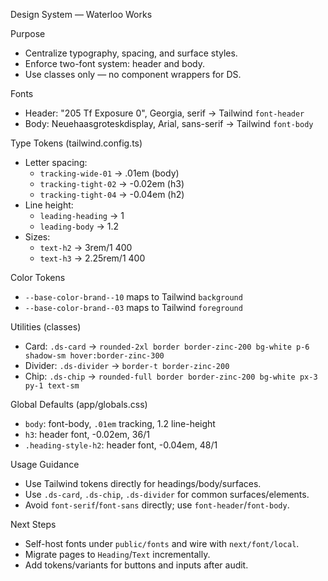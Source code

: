 Design System — Waterloo Works

Purpose
- Centralize typography, spacing, and surface styles.
- Enforce two-font system: header and body.
- Use classes only — no component wrappers for DS.

Fonts
- Header: "205 Tf Exposure 0", Georgia, serif → Tailwind `font-header`
- Body: Neuehaasgroteskdisplay, Arial, sans-serif → Tailwind `font-body`

Type Tokens (tailwind.config.ts)
- Letter spacing:
  - `tracking-wide-01` → .01em (body)
  - `tracking-tight-02` → -0.02em (h3)
  - `tracking-tight-04` → -0.04em (h2)
- Line height:
  - `leading-heading` → 1
  - `leading-body` → 1.2
- Sizes:
  - `text-h2` → 3rem/1 400
  - `text-h3` → 2.25rem/1 400

Color Tokens
- `--base-color-brand--10` maps to Tailwind `background`
- `--base-color-brand--03` maps to Tailwind `foreground`

Utilities (classes)
- Card: `.ds-card` → `rounded-2xl border border-zinc-200 bg-white p-6 shadow-sm hover:border-zinc-300`
- Divider: `.ds-divider` → `border-t border-zinc-200`
- Chip: `.ds-chip` → `rounded-full border border-zinc-200 bg-white px-3 py-1 text-sm`

Global Defaults (app/globals.css)
- `body`: font-body, `.01em` tracking, 1.2 line-height
- `h3`: header font, -0.02em, 36/1
- `.heading-style-h2`: header font, -0.04em, 48/1

Usage Guidance
- Use Tailwind tokens directly for headings/body/surfaces.
- Use `.ds-card`, `.ds-chip`, `.ds-divider` for common surfaces/elements.
- Avoid `font-serif`/`font-sans` directly; use `font-header`/`font-body`.

Next Steps
- Self-host fonts under `public/fonts` and wire with `next/font/local`.
- Migrate pages to `Heading`/`Text` incrementally.
- Add tokens/variants for buttons and inputs after audit.
